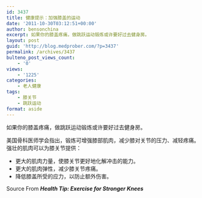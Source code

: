 ```yaml
---
id: 3437
title: 健康提示：加强膝盖的运动
date: '2011-10-30T03:12:51+00:00'
author: bensonchina
excerpt: 如果你的膝盖疼痛，做跳跃运动锻炼或许要好过去健身房。
layout: post
guid: 'http://blog.medprober.com/?p=3437'
permalink: /archives/3437
bulteno_post_views_count:
    - '0'
views:
    - '1225'
categories:
    - 老人健康
tags:
    - 膝关节
    - 跳跃运动
format: aside
---
```


如果你的膝盖疼痛，做跳跃运动锻炼或许要好过去健身房。

美国骨科医师学会指出，锻炼可增强膝部肌肉，减少膝对关节的压力、减轻疼痛。强壮的肌肉可以为膝关节提供：

- 更大的肌肉力量，使膝关节更好地化解冲击的能力。
- 更大的肌肉弹性，减少膝关节疼痛。
- 降低膝盖所受的应力，以防止额外伤害。

Source From ***Health Tip: Exercise for Stronger Knees***